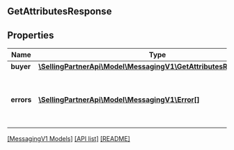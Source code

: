 ## GetAttributesResponse

## Properties

Name | Type | Description | Notes
------------ | ------------- | ------------- | -------------
**buyer** | [**\SellingPartnerApi\Model\MessagingV1\GetAttributesResponseBuyer**](GetAttributesResponseBuyer.md) |  | [optional]
**errors** | [**\SellingPartnerApi\Model\MessagingV1\Error[]**](Error.md) | A list of error responses returned when a request is unsuccessful. | [optional]

[[MessagingV1 Models]](../) [[API list]](../../Api) [[README]](../../../README.md)
